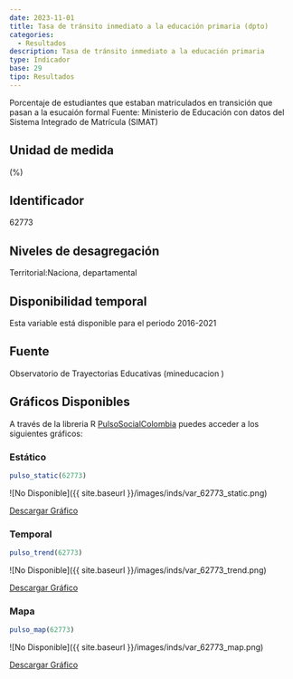 ```yaml
---
date: 2023-11-01
title: Tasa de tránsito inmediato a la educación primaria (dpto)
categories:
  - Resultados
description: Tasa de tránsito inmediato a la educación primaria
type: Indicador
base: 29
tipo: Resultados
--- 
```


Porcentaje de estudiantes que estaban matriculados en transición que pasan a la esucaión formal
Fuente: Ministerio de Educación con datos del Sistema Integrado de Matrícula (SIMAT)

## Unidad de medida
(%)

## Identificador
62773

## Niveles de desagregación
Territorial:Naciona, departamental

## Disponibilidad temporal
Esta variable está disponible para el periodo 2016-2021

## Fuente
Observatorio de Trayectorias Educativas (mineducacion )

## Gráficos Disponibles

A través de la libreria R [PulsoSocialColombia](https://github.com/pulsosocialcolombia/PulsoSocialColombia) puedes acceder a los siguientes gráficos:

### Estático

``` R
pulso_static(62773)
```

![No Disponible]({{ site.baseurl }}/images/inds/var_62773_static.png)

<a href='{{ site.baseurl }}/images/inds/var_62773_static.png'>Descargar Gráfico</a>

### Temporal

``` R
pulso_trend(62773)
```

![No Disponible]({{ site.baseurl }}/images/inds/var_62773_trend.png)

<a href='{{ site.baseurl }}/images/inds/var_62773_trend.png'>Descargar Gráfico</a>

### Mapa

``` R
pulso_map(62773)
```

![No Disponible]({{ site.baseurl }}/images/inds/var_62773_map.png)

<a href='{{ site.baseurl }}/images/inds/var_62773_map.png'>Descargar Gráfico</a>